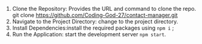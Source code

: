 
1. Clone the Repository: Provides the URL and command to clone the repo.   git clone https://github.com/Coding-God-27/contact-manager.git
2. Navigate to the Project Directory: change to the project directory.
3. Install Dependencies:install the required packages using `npm i` ;
4. Run the Application:  start the development server `npm start`.
